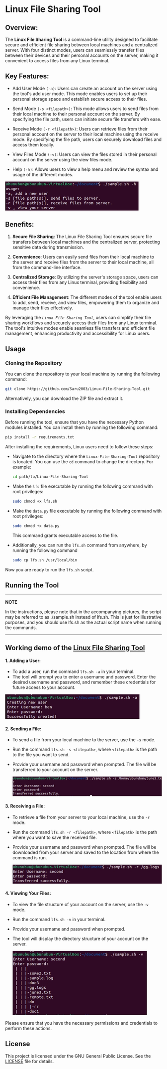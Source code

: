 
# Linux File Sharing Tool

## Overview:
The __Linux File Sharing Tool__ is a command-line utility designed to facilitate secure and efficient file sharing between local machines and a centralized server. With four distinct modes, users can seamlessly transfer files between their devices and their personal accounts on the server, making it convenient to access files from any Linux terminal.

## Key Features:

- Add User Mode `(-a)`: Users can create an account on the server using the tool's add user mode. This mode enables users to set up their personal storage space and establish secure access to their files.
- Send Mode `(-s <filepath>)`: This mode allows users to send files from their local machine to their personal account on the server. By specifying the file path, users can initiate secure file transfers with ease.

- Receive Mode `(-r <filepath>)`: Users can retrieve files from their personal account on the server to their local machine using the receive mode. By specifying the file path, users can securely download files and access them locally.

- View Files Mode `(-v)`: Users can view the files stored in their personal account on the server using the view files mode.

- Help `(-h)`: Allows users to view a help menu and review the syntax and usage of the different modes.

<img src="images/Screenshot_20230703_121504.png">


## Benefits:

1. __Secure File Sharing__: The Linux File Sharing Tool ensures secure file transfers between local machines and the centralized server, protecting sensitive data during transmission.

2. __Convenience__: Users can easily send files from their local machine to the server and receive files from the server to their local machine, all from the command-line interface.

3. __Centralized Storage__: By utilizing the server's storage space, users can access their files from any Linux terminal, providing flexibility and convenience.

4. __Efficient File Management__: The different modes of the tool enable users to add, send, receive, and view files, empowering them to organize and manage their files effectively.


By leveraging the _`Linux File Sharing Tool`_, users can simplify their file sharing workflows and securely access their files from any Linux terminal. The tool's intuitive modes enable seamless file transfers and efficient file management, enhancing productivity and accessibility for Linux users.

## Usage

### Cloning the Repository

You can clone the repository to your local machine by running the following command:

```bash
git clone https://github.com/Saru2003/Linux-File-Sharing-Tool.git
```
Alternatively, you can download the ZIP file and extract it.

### Installing Dependencies
Before running the tool, ensure that you have the necessary Python modules installed. You can install them by running the following command:
```bash
pip install -r requirements.txt
```
After installing the requirements, Linux users need to follow these steps:

* Navigate to the directory where the `Linux-File-Sharing-Tool` repository is located. You can use the `cd` command to change the directory. For example:
   
   ```bash
   cd path/to/Linux-File-Sharing-Tool
   ```

* Make the `lfs` file executable by running the following command with root privileges:


   ```bash
   sudo chmod +x lfs.sh
   ```

* Make the `data.py` file executable by running the following command with root privileges:

   ```bash
   sudo chmod +x data.py
   ```
   This command grants executable access to the file.

* Additionally, you can run the `lfs.sh` command from anywhere, by running the following command

    ```bash
    sudo cp lfs.sh /usr/local/bin
    ```
Now you are ready to run the `lfs.sh` script.

## Running the Tool

---
**NOTE**

In the instructions, please note that in the accompanying pictures, the script may be referred to as ./sample.sh instead of lfs.sh. This is just for illustrative purposes, and you should use lfs.sh as the actual script name when running the commands.

---

## Working demo of the [Linux File Sharing Tool](https://drive.google.com/file/d/1Wsa6hkSK8BS_VsRBOqqCCJMDg2cduEzo/view?usp=sharing)

 #### 1. Adding a User:

- To add a user, run the command `lfs.sh -a` in your terminal.
- The tool will prompt you to enter a username and password. Enter the desired username and password, and remember these credentials for future access to your account.

<img src="images/Screenshot_20230703_121516.png">

#### 2. Sending a File:

- To send a file from your local machine to the server, use the `-s` mode.
- Run the command `lfs.sh -s <filepath>`, where `<filepath>` is the path to the file you want to send.
- Provide your username and password when prompted. The file will be transferred to your account on the server.

  <img src="images/Screenshot_20230703_121530.png">


#### 3. Receiving a File:

- To retrieve a file from your server to your local machine, use the `-r` mode.
- Run the command `lfs.sh -r <filepath>`, where `<filepath>` is the path where you want to save the received file.
- Provide your username and password when prompted. The file will be downloaded from your server and saved to the location from where the command is run.

  <img src="images/Screenshot_20230703_121557.png">

#### 4. Viewing Your Files:

- To view the file structure of your account on the server, use the `-v` mode.
- Run the command `lfs.sh -v` in your terminal.
- Provide your username and password when prompted.
- The tool will display the directory structure of your account on the server.

  <img src="images/Screenshot_20230703_121626.png">

Please ensure that you have the necessary permissions and credentials to perform these actions.






## License

This project is licensed under the GNU General Public License. See the [LICENSE](https://github.com/Saru2003/Linux-File-Sharing-Tool/blob/main/LICENSE) file for details.
